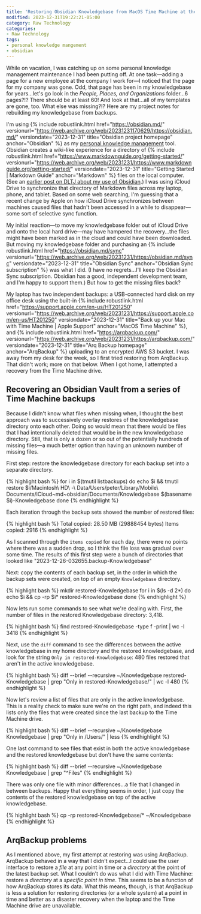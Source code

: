 ```yaml
---
title: 'Restoring Obsidian Knowledgebase from MacOS Time Machine at the Command Line'
modified: 2023-12-31T19:22:21-05:00
category: Raw Technology
categories:
- Raw Technology
tags:
- personal knowledge mangement
- obsidian
---
```

While on vacation, I was catching up on some personal knowledge management maintenance I had been putting off. 
At one task—adding a page for a new employee at the company I work for—I noticed that the page for my company was gone. 
Odd, that page has been in my knowledgebase for years...let's go look in the _People, Places, and Organizations_ folder...6 pages?!? There should be at least 60!
And look at that...all of my templates are gone, too.
What else was missing?!?
Here are my project notes for rebuilding my knowledgebase from backups.

I'm using {% include robustlink.html href="https://obsidian.md/" versionurl="https://web.archive.org/web/20231231170629/https://obsidian.md/" versiondate="2023-12-31" title="Obsidian project homepage" anchor="Obsidian" %} as my [personal knowledge management](/tag/personal-knowledge-mangement) tool. 
Obsidian creates a wiki-like experience for a directory of {% include robustlink.html href="https://www.markdownguide.org/getting-started/" versionurl="https://web.archive.org/web/20231231/https://www.markdownguide.org/getting-started/" versiondate="2023-12-31" title="Getting Started | Markdown Guide" anchor="Markdown" %} files on the local computer. 
(See an [earlier post on DLTJ about my use of Obsidian](https://dltj.org/article/obsidian-journaling/).)
I was using iCloud Drive to synchronize that directory of Markdown files across my laptop, phone, and tablet. 
Based on some web searching, I'm guessing that a recent change by Apple on how iCloud Drive synchronizes between machines caused files that hadn't been accessed in a while to disappear—some sort of selective sync function.

My initial reaction—to move my knowledgebase folder out of iCloud Drive and onto the local hard drive—may have hampered the recovery...the files might have been marked as in the cloud and could have been downloaded.
But moving my knowledgebase folder and purchasing an {% include robustlink.html href="https://obsidian.md/sync" versionurl="https://web.archive.org/web/20231231/https://obsidian.md/sync" versiondate="2023-12-31" title="Obsidian Sync" anchor="Obsidian Sync subscription" %}  was what I did.
(I have no regrets...I'll keep the Obsidian Sync subscription. Obsidian has a good, independent development team, and I'm happy to support them.)
But how to get the missing files back?

My laptop has two independent backups: a USB-connected hard disk on my office desk using the built-in {% include robustlink.html href="https://support.apple.com/en-us/HT201250" versionurl="https://web.archive.org/web/20231231/https://support.apple.com/en-us/HT201250" versiondate="2023-12-31" title="Back up your Mac with Time Machine | Apple Support" anchor="MacOS Time Machine" %}, and {% include robustlink.html href="https://arqbackup.com/" versionurl="https://web.archive.org/web/20231231/https://arqbackup.com/" versiondate="2023-12-31" title="Arq Backup homepage" anchor="ArqBackup" %}  uploading to an encrypted AWS S3 bucket. 
I was away from my desk for the week, so I first tried restoring from ArqBackup.
That didn't work; more on that below.
When I got home, I attempted a recovery from the Time Machine drive.

## Recovering an Obsidian Vault from a series of Time Machine backups

Because I didn't know what files when missing when, I thought the best approach was to successively overlay restores of the knowledgebase directory onto each other.
Doing so would mean that there would be files that I had intentionally deleted that would be in the new knowledgebase directory. 
Still, that is only a dozen or so out of the potentially hundreds of missing files—a much better option than having an unknown number of missing files.

First step: restore the knowledgebase directory for each backup set into a separate directory.

{% highlight bash %}
for i in $(tmutil listbackups)                                                                                                                                                            do
echo $i && tmutil restore $i/Macintosh\ HD\ -\ Data/Users/peter/Library/Mobile\ Documents/iCloud~md~obsidian/Documents/Knowledgebase $(basename $i)-Knowledgebase
done
{% endhighlight %}

Each iteration through the backup sets showed the number of restored files:

{% highlight bash %}
Total copied: 28.50 MB (29888454 bytes)
Items copied: 2916
{% endhighlight %}

As I scanned through the `items copied` for each day, there were no points where there was a sudden drop, so I think the file loss was gradual over some time.
The results of this first step were a bunch of directories that looked like "2023-12-26-032655.backup-Knowledgebase"

Next: copy the contents of each backup set, in the order in which the backup sets were created, on top of an empty `Knowledgebase` directory.

{% highlight bash %}
mkdir restored-Knowledgebase
for i in $(ls -d 2*)
do
echo $i && cp -rp $i* restored-Knowledgebase
done
{% endhighlight %}

Now lets run some commands to see what we're dealing with.
First, the number of files in the restored Knowledgebase directory: 3,418.

{% highlight bash %}
find restored-Knowledgebase -type f -print | wc -l
3418
{% endhighlight %}

Next, use the `diff` command to see the differences between the active knowledgebase in my home directory and the restored knowledgebase, and look for the string `Only in restored-Knowledgebase`: 480 files restored that aren't in the active knowledgebase.

{% highlight bash %}
diff  --brief --recursive ~/Knowledgebase restored-Knowledgebase | grep "Only in restored-Knowledgebase/" | wc -l                                                                                                480
{% endhighlight %}

Now let's review a list of files that are only in the active knowledgebase.
This is a reality check to make sure we're on the right path, and indeed this lists only the files that were created since the last backup to the Time Machine drive.

{% highlight bash %}
diff  --brief --recursive ~/Knowledgebase Knowledgebase | grep "Only in /Users/" | less
{% endhighlight %}

One last command to see files that exist in both the active knowledgebase and the restored knowledgebase but don't have the same contents:

{% highlight bash %}
diff  --brief --recursive ~/Knowledgebase Knowledgebase | grep "^Files"
{% endhighlight %}

There was only one file with minor differences...a file that I changed in between backups.
Happy that everything seems in order, I just copy the contents of the restored knowledgebase on top of the active knowledgebase.

{% highlight bash %}
cp -rp restored-Knowledgebase/* ~/Knowledgebase
{% endhighlight %}

## ArqBackup problems
As I mentioned above, my first attempt at restoring was using ArqBackup. 
ArqBackup behaved in a way that I didn't expect...I could use the user interface to restore a _file_ at any point in time or a _directory_ at the point of the latest backup set.
What I couldn't do was what I did with Time Machine: restore a _directory_ at a _specific point in time_.
This seems to be a function of how ArqBackup stores its data.
What this means, though, is that ArqBackup is less a solution for restoring directories (or a whole system) at a point in time and better as a disaster recovery when the laptop and the Time Machine drive are unavailable.